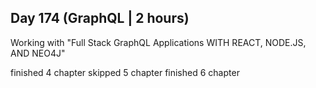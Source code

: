 ## Day 174 (GraphQL | 2 hours)

Working with "Full Stack GraphQL Applications WITH REACT, NODE.JS, AND NEO4J"

finished 4 chapter
skipped 5 chapter
finished 6 chapter
